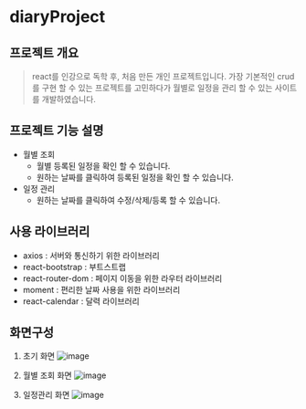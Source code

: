 # diaryProject
## 프로젝트 개요
> react를 인강으로 독학 후, 처음 만든 개인 프로젝트입니다. 가장 기본적인 crud를 구현 할 수 있는 프로젝트를 고민하다가 월별로 일정을 관리 할 수 있는 사이트를 개발하였습니다.

## 프로젝트 기능 설명
+ 월별 조회
  + 월별 등록된 일정을 확인 할 수 있습니다.
  + 원하는 날짜를 클릭하여 등록된 일정을 확인 할 수 있습니다.
+ 일정 관리
  + 원하는 날짜를 클릭하여 수정/삭제/등록 할 수 있습니다.

## 사용 라이브러리
+ axios : 서버와 통신하기 위한 라이브러리
+ react-bootstrap : 부트스트랩
+ react-router-dom : 페이지 이동을 위한 라우터 라이브러리
+ moment : 편리한 날짜 사용을 위한 라이브러리
+ react-calendar : 달력 라이브러리

## 화면구성
1. 초기 화면
   ![image](https://github.com/shkim9019/diaryProject/assets/62876556/87d1776b-c9ee-45f1-97db-4ee00d1fa152)

2. 월별 조회 화면
  ![image](https://github.com/shkim9019/diaryProject/assets/62876556/1130214e-454e-4166-b3cc-f583549fb6d0)

3. 일정관리 화면
  ![image](https://github.com/shkim9019/diaryProject/assets/62876556/5fcb79e8-451d-4812-bd5d-3288ed806ca7)
